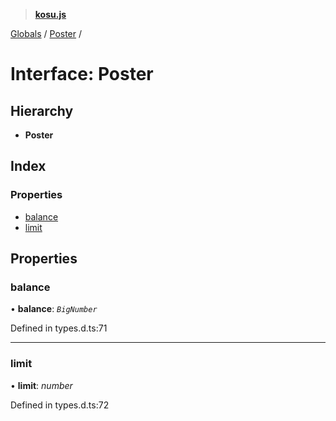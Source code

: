 > **[kosu.js](../README.md)**

[Globals](../globals.md) / [Poster](poster.md) /

# Interface: Poster

## Hierarchy

-   **Poster**

## Index

### Properties

-   [balance](poster.md#balance)
-   [limit](poster.md#limit)

## Properties

### balance

• **balance**: _`BigNumber`_

Defined in types.d.ts:71

---

### limit

• **limit**: _number_

Defined in types.d.ts:72
